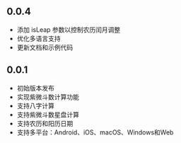 ## 0.0.4

* 添加 isLeap 参数以控制农历闰月调整
* 优化多语言支持
* 更新文档和示例代码

## 0.0.1

* 初始版本发布
* 实现紫微斗数计算功能
* 支持八字计算
* 支持紫微斗数星盘计算
* 支持农历和阳历日期
* 支持多平台：Android、iOS、macOS、Windows和Web
